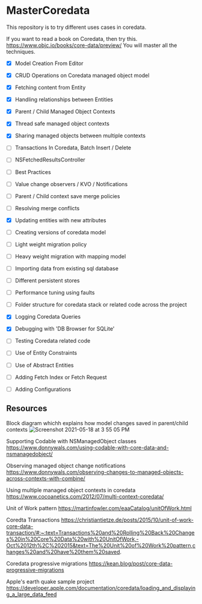 # MasterCoredata
This repository is to try different uses cases in coredata.

If you want to read a book on Coredata, then try this. https://www.objc.io/books/core-data/preview/
You will master all the techniques.

- [x] Model Creation From Editor

- [x] CRUD Operations on Coredata managed object model

- [x] Fetching content from Entity

- [x] Handling relationships between Entities

- [x] Parent / Child Managed Object Contexts

- [x] Thread safe managed object contexts

- [x] Sharing managed objects between multiple contexts

- [ ] Transactions In Coredata, Batch Insert / Delete

- [ ] NSFetchedResultsController

- [ ] Best Practices

- [ ] Value change observers / KVO / Notifications

- [ ] Parent / Child context save merge policies

- [ ] Resolving merge conflicts

- [x] Updating entities with new attributes

- [ ] Creating versions of coredata model

- [ ] Light weight migration policy

- [ ] Heavy weight migration with mapping model

- [ ] Importing data from existing sql database

- [ ] Different persistent stores

- [ ] Performance tuning using faults

- [ ] Folder structure for coredata stack or related code across the project

- [x] Logging Coredata Queries

- [x] Debugging with 'DB Browser for SQLite'

- [ ] Testing Coredata related code

- [ ] Use of Entity Constraints

- [ ] Use of Abstract Entities

- [ ] Adding Fetch Index or Fetch Request

- [ ] Adding Configurations

## Resources
Block diagram whichh explains how model changes saved in parent/child contexts
![Screenshot 2021-05-18 at 3 55 05 PM](https://user-images.githubusercontent.com/12964593/118635660-77cf2e80-b7f1-11eb-864e-906fe51aa022.png)

Supporting Codable with NSManagedObject classes
https://www.donnywals.com/using-codable-with-core-data-and-nsmanagedobject/

Observing managed object change notifications
https://www.donnywals.com/observing-changes-to-managed-objects-across-contexts-with-combine/

Using multiple managed object contexts in coredata
https://www.cocoanetics.com/2012/07/multi-context-coredata/

Unit of Work pattern
https://martinfowler.com/eaaCatalog/unitOfWork.html

Coredta Transactions
https://christiantietze.de/posts/2015/10/unit-of-work-core-data-transaction/#:~:text=Transactions%20and%20Rolling%20Back%20Changes%20in%20Core%20Data%20with%20UnitOfWork,-Oct%2012th%2C%202015&text=The%20Unit%20of%20Work%20pattern,changes%20and%20have%20them%20saved.

Coredata progressive migrations
https://kean.blog/post/core-data-progressive-migrations

Apple's earth quake sample project
https://developer.apple.com/documentation/coredata/loading_and_displaying_a_large_data_feed
